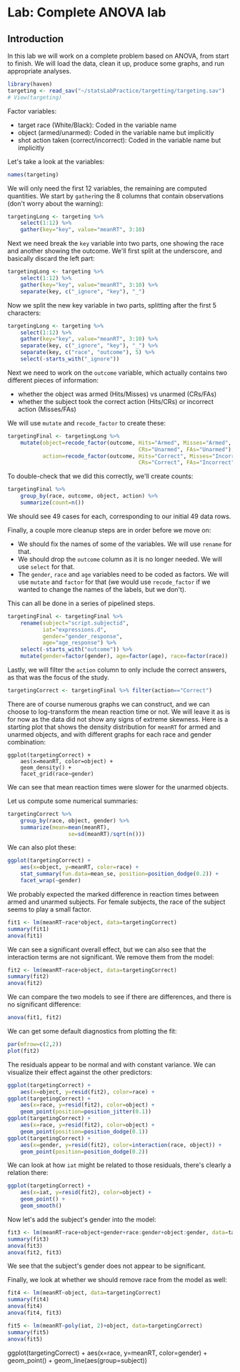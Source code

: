 # Lab: Complete ANOVA lab

## Introduction

In this lab we will work on a complete problem based on ANOVA, from start to finish. We will load the data, clean it up, produce some graphs, and run appropriate analyses.


```r
library(haven)
targeting <- read_sav("~/statsLabPractice/targetting/targeting.sav")
# View(targeting)
```

Factor variables:

- target race (White/Black): Coded in the variable name
- object (armed/unarmed): Coded in the variable name but implicitly
- shot action taken (correct/incorrect): Coded in the variable name but implicitly

Let's take a look at the variables:

```r
names(targeting)
```
We will only need the first 12 variables, the remaining are computed quantities. We start by `gather`ing the 8 columns that contain observations (don't worry about the warning):
```r
targetingLong <- targeting %>%
    select(1:12) %>%
    gather(key="key", value="meanRT", 3:10)
```
Next we need break the `key` variable into two parts, one showing the race and another showing the outcome. We'll first split at the underscore, and basically discard the left part:
```r
targetingLong <- targeting %>%
    select(1:12) %>%
    gather(key="key", value="meanRT", 3:10) %>%
    separate(key, c("_ignore", "key"), "_")
```
Now we split the new key variable in two parts, splitting after the first 5 characters:
```r
targetingLong <- targeting %>%
    select(1:12) %>%
    gather(key="key", value="meanRT", 3:10) %>%
    separate(key, c("_ignore", "key"), "_") %>%
    separate(key, c("race", "outcome"), 5) %>%
    select(-starts_with("_ignore"))
```
Next we need to work on the `outcome` variable, which actually contains two different pieces of information:

- whether the object was armed (Hits/Misses) vs unarmed (CRs/FAs)
- whether the subject took the correct action (Hits/CRs) or incorrect action (Misses/FAs)

We will use `mutate` and `recode_factor` to create these:
```r
targetingFinal <- targetingLong %>%
    mutate(object=recode_factor(outcome, Hits="Armed", Misses="Armed",
                                         CRs="Unarmed", FAs="Unarmed"),
           action=recode_factor(outcome, Hits="Correct", Misses="Incorrect",
                                         CRs="Correct", FAs="Incorrect"))
```
To double-check that we did this correctly, we'll create counts:
```r
targetingFinal %>%
    group_by(race, outcome, object, action) %>%
    summarize(count=n())
```
We should see 49 cases for each, corresponding to our initial 49 data rows.

Finally, a couple more cleanup steps are in order before we move on:

- We should fix the names of some of the variables. We will use `rename` for that.
- We should drop the `outcome` column as it is no longer needed. We will use `select` for that.
- The `gender`, `race` and `age` variables need to be coded as factors. We will use `mutate` and `factor` for that (we would use `recode_factor` if we wanted to change the names of the labels, but we don't).

This can all be done in a series of pipelined steps.
```r
targetingFinal <- targetingFinal %>%
    rename(subject="script.subjectid",
           iat="expressions.d",
           gender="gender_response",
           age="age_response") %>%
    select(-starts_with("outcome")) %>%
    mutate(gender=factor(gender), age=factor(age), race=factor(race))
```
Lastly, we will filter the `action` column to only include the correct answers, as that was the focus of the study.
```r
targetingCorrect <- targetingFinal %>% filter(action=="Correct")
```

There are of course numerous graphs we can construct, and we can choose to log-transform the mean reaction time or not. We will leave it as is for now as the data did not show any signs of extreme skewness. Here is a starting plot that shows the density distribution for `meanRT` for armed and unarmed objects, and with different graphs for each race and gender combination:
```
ggplot(targetingCorrect) +
    aes(x=meanRT, color=object) +
    geom_density() +
    facet_grid(race~gender)
```
We can see that mean reaction times were slower for the unarmed objects.

Let us compute some numerical summaries:

```r
targetingCorrect %>%
    group_by(race, object, gender) %>%
    summarize(mean=mean(meanRT),
                   se=sd(meanRT)/sqrt(n()))
```
We can also plot these:
```r
ggplot(targetingCorrect) +
    aes(x=object, y=meanRT, color=race) +
    stat_summary(fun.data=mean_se, position=position_dodge(0.2)) +
    facet_wrap(~gender)
```
We probably expected the marked difference in reaction times between armed and unarmed subjects. For female subjects, the race of the subject seems to play a small factor.
```r
fit1 <- lm(meanRT~race*object, data=targetingCorrect)
summary(fit1)
anova(fit1)
```
We can see a significant overall effect, but we can also see that the interaction terms are not significant. We remove them from the model:
```r
fit2 <- lm(meanRT~race+object, data=targetingCorrect)
summary(fit2)
anova(fit2)
```
We can compare the two models to see if there are differences, and there is no significant difference:
```r
anova(fit1, fit2)
```
We can get some default diagnostics from plotting the fit:
```r
par(mfrow=c(2,2))
plot(fit2)
```
The residuals appear to be normal and with constant variance. We can visualize their effect against the other predictors:
```r
ggplot(targetingCorrect) +
    aes(x=object, y=resid(fit2), color=race) +
ggplot(targetingCorrect) +
    aes(x=race, y=resid(fit2), color=object) +
    geom_point(position=position_jitter(0.1))
ggplot(targetingCorrect) +
    aes(x=race, y=resid(fit2), color=object) +
    geom_point(position=position_dodge(0.1))
ggplot(targetingCorrect) +
    aes(x=gender, y=resid(fit2), color=interaction(race, object)) +
    geom_point(position=position_dodge(0.2))
```
We can look at how `iat` might be related to those residuals, there's clearly a relation there:
```r
ggplot(targetingCorrect) +
    aes(x=iat, y=resid(fit2), color=object) +
    geom_point() +
    geom_smooth()
```

Now let's add the subject's gender into the model:
```r
fit3 <- lm(meanRT~race+object+gender+race:gender+object:gender, data=targetingCorrect)
summary(fit3)
anova(fit3)
anova(fit2, fit3)
```
We see that the subject's gender does not appear to be significant.

Finally, we look at whether we should remove race from the model as well:
```r
fit4 <- lm(meanRT~object, data=targetingCorrect)
summary(fit4)
anova(fit4)
anova(fit4, fit3)
```

```r
fit5 <- lm(meanRT~poly(iat, 2)+object, data=targetingCorrect)
summary(fit5)
anova(fit5)
```

ggplot(targetingCorrect) +
    aes(x=race, y=meanRT, color=gender) +
    geom_point() +
    geom_line(aes(group=subject))
